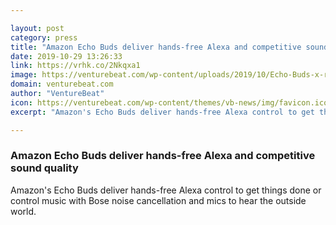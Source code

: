 ```yaml
---

layout: post
category: press
title: "Amazon Echo Buds deliver hands-free Alexa and competitive sound quality"
date: 2019-10-29 13:26:33
link: https://vrhk.co/2Nkqxa1
image: https://venturebeat.com/wp-content/uploads/2019/10/Echo-Buds-x-ray.jpg?w=1200&strip=all
domain: venturebeat.com
author: "VentureBeat"
icon: https://venturebeat.com/wp-content/themes/vb-news/img/favicon.ico
excerpt: "Amazon's Echo Buds deliver hands-free Alexa control to get things done or control music with Bose noise cancellation and mics to hear the outside world."

---
```


### Amazon Echo Buds deliver hands-free Alexa and competitive sound quality

Amazon's Echo Buds deliver hands-free Alexa control to get things done or control music with Bose noise cancellation and mics to hear the outside world.